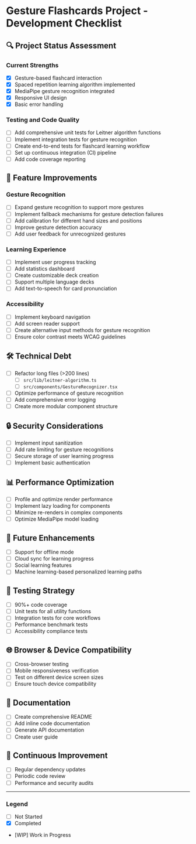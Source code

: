 
# Gesture Flashcards Project - Development Checklist

## 🔍 Project Status Assessment

### Current Strengths
- [x] Gesture-based flashcard interaction
- [x] Spaced repetition learning algorithm implemented
- [x] MediaPipe gesture recognition integrated
- [x] Responsive UI design
- [x] Basic error handling

### Testing and Code Quality
- [ ] Add comprehensive unit tests for Leitner algorithm functions
- [ ] Implement integration tests for gesture recognition
- [ ] Create end-to-end tests for flashcard learning workflow
- [ ] Set up continuous integration (CI) pipeline
- [ ] Add code coverage reporting

## 🚀 Feature Improvements

### Gesture Recognition
- [ ] Expand gesture recognition to support more gestures
- [ ] Implement fallback mechanisms for gesture detection failures
- [ ] Add calibration for different hand sizes and positions
- [ ] Improve gesture detection accuracy
- [ ] Add user feedback for unrecognized gestures

### Learning Experience
- [ ] Implement user progress tracking
- [ ] Add statistics dashboard
- [ ] Create customizable deck creation
- [ ] Support multiple language decks
- [ ] Add text-to-speech for card pronunciation

### Accessibility
- [ ] Implement keyboard navigation
- [ ] Add screen reader support
- [ ] Create alternative input methods for gesture recognition
- [ ] Ensure color contrast meets WCAG guidelines

## 🛠 Technical Debt
- [ ] Refactor long files (>200 lines)
  - [ ] `src/lib/leitner-algorithm.ts`
  - [ ] `src/components/GestureRecognizer.tsx`
- [ ] Optimize performance of gesture recognition
- [ ] Add comprehensive error logging
- [ ] Create more modular component structure

## 🔒 Security Considerations
- [ ] Implement input sanitization
- [ ] Add rate limiting for gesture recognitions
- [ ] Secure storage of user learning progress
- [ ] Implement basic authentication

## 📊 Performance Optimization
- [ ] Profile and optimize render performance
- [ ] Implement lazy loading for components
- [ ] Minimize re-renders in complex components
- [ ] Optimize MediaPipe model loading

## 📱 Future Enhancements
- [ ] Support for offline mode
- [ ] Cloud sync for learning progress
- [ ] Social learning features
- [ ] Machine learning-based personalized learning paths

## 🧪 Testing Strategy
- [ ] 90%+ code coverage
- [ ] Unit tests for all utility functions
- [ ] Integration tests for core workflows
- [ ] Performance benchmark tests
- [ ] Accessibility compliance tests

## 🌐 Browser & Device Compatibility
- [ ] Cross-browser testing
- [ ] Mobile responsiveness verification
- [ ] Test on different device screen sizes
- [ ] Ensure touch device compatibility

## 📝 Documentation
- [ ] Create comprehensive README
- [ ] Add inline code documentation
- [ ] Generate API documentation
- [ ] Create user guide

## 🔄 Continuous Improvement
- [ ] Regular dependency updates
- [ ] Periodic code review
- [ ] Performance and security audits

---

### Legend
- [ ] Not Started
- [x] Completed
- [WIP] Work in Progress
